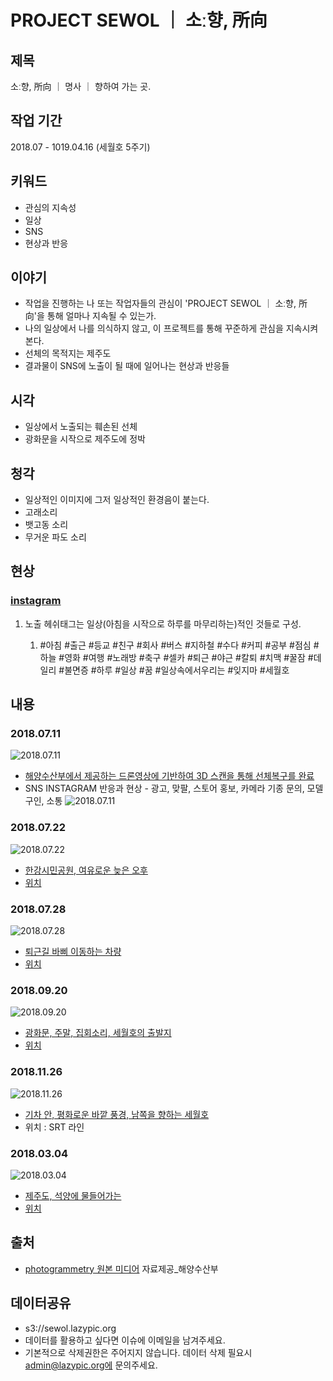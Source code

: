 # PROJECT SEWOL ｜ 소ː향, 所向

## 제목
소ː향, 所向 ｜ 명사 ｜ 향하여 가는 곳.

## 작업 기간
2018.07 - 1019.04.16 (세월호 5주기)

## 키워드
- 관심의 지속성
- 일상
- SNS
- 현상과 반응

## 이야기
- 작업을 진행하는 나 또는 작업자들의 관심이 'PROJECT SEWOL ｜ 소ː향, 所向'을 통해 얼마나 지속될 수 있는가. 
- 나의 일상에서 나를 의식하지 않고, 이 프로젝트를 통해 꾸준하게 관심을 지속시켜본다.
- 선체의 목적지는 제주도
- 결과물이 SNS에 노출이 될 때에 일어나는 현상과 반응들

## 시각
- 일상에서 노출되는 훼손된 선체
- 광화문을 시작으로 제주도에 정박

## 청각

- 일상적인 이미지에 그저 일상적인 환경음이 붙는다.
- 고래소리
- 뱃고동 소리
- 무거운 파도 소리



## 현상

### [instagram](https://www.instagram.com/mindeul2018/)
1. 노출 헤쉬태그는 일상(아침을 시작으로 하루를 마무리하는)적인 것들로 구성.
    
    1. #아침 #출근 #등교 #친구 #회사 #버스 #지하철 #수다 #커피 #공부 #점심 #하늘 #영화 #여행 #노래방 #축구 #셀카 #퇴근 #야근 #칼퇴 #치맥 #꿀잠 #데일리 #불면증 #하루 #일상 #꿈 #일상속에서우리는 #잊지마 #세월호



## 내용

### 2018.07.11
![2018.07.11](https://github.com/lazypic/Sewol/blob/master/images/2018.07.11.gif?raw=true)
- [해양수산부에서 제공하는 드론영상에 기반하여 3D 스캔을 통해 선체복구를 완료](https://www.youtube.com/watch?v=GPEKzKmHZlE)
- SNS INSTAGRAM 반응과 현상  - 광고, 맞팔, 스토어 홍보, 카메라 기종 문의, 모델구인, 소통
![2018.07.11](https://github.com/lazypic/sewol/blob/master/images/insta/2018.07.11.jpg?raw=true)

### 2018.07.22
![2018.07.22](https://github.com/lazypic/Sewol/blob/master/images/2018.07.22.png?raw=true)
- [한강시민공원, 여유로운 늦은 오후](https://youtu.be/0yoKR-SPK98)
- [위치](https://goo.gl/maps/gvFE5TFkgtM2)

### 2018.07.28
![2018.07.28](https://github.com/lazypic/Sewol/blob/master/images/2018.07.28.png?raw=true)
- [퇴근길 바삐 이동하는 차량](https://youtu.be/PZBWIA0TTgo)
- [위치](https://goo.gl/maps/TANnjM2r1EC2)

### 2018.09.20
![2018.09.20](https://github.com/lazypic/Sewol/blob/master/images/2018.09.20.png?raw=true)
- [광화문, 주말, 집회소리, 세월호의 출발지](https://youtu.be/usqVCyyqMEw)
- [위치](https://goo.gl/maps/8JFuUaAc4Z92)

### 2018.11.26
![2018.11.26](https://github.com/lazypic/Sewol/blob/master/images/2018.11.26.png?raw=true)
- [기차 안, 평화로운 바깥 풍경, 남쪽을 향하는 세월호](https://youtu.be/5ClRP7igTr4)
- 위치 : SRT 라인 

### 2018.03.04
![2018.03.04](https://github.com/lazypic/Sewol/blob/master/images/2018.03.04.png?raw=true)
- [제주도, 석양에 물들어가는](https://youtu.be/9kRVxnP8QX0)
- [위치](https://goo.gl/maps/wSie2zDPq912)

## 출처

- [photogrammetry 원본 미디어](https://www.youtube.com/watch?v=o0pCB_CBhv0) 자료제공_해양수산부

## 데이터공유
- s3://sewol.lazypic.org
- 데이터를 활용하고 싶다면 이슈에 이메일을 남겨주세요.
- 기본적으로 삭제권한은 주어지지 않습니다. 데이터 삭제 필요시 admin@lazypic.org에 문의주세요.
